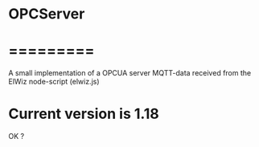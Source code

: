 # OPCServer
# =========
A small implementation of a OPCUA server
MQTT-data received from the ElWiz node-script (elwiz.js)

Current version is 1.18
=======================

OK ?
